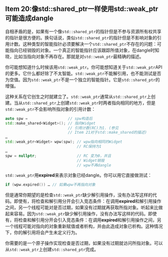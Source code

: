 ## Item 20:像std::shared_ptr一样使用std::weak_ptr可能造成dangle


自相矛盾的是，如果有一个像`std::shared_ptr`的指针但是不参与资源所有权共享的指针是很方便的。换句话说，类似`std::shared_ptr`的指针但是不影响对象的引用计数。这种类型的智能指针必须要解决一个`std::shared_ptr`不存在的问题：可能指向已经销毁的对象。一个真正的智能指针应该跟踪所值对象，在dangle时知晓，比如当指向对象不再存在。那就是对`std::weak_ptr`最精确的描述。

你可能想知道什么时候该用`std::weak_ptr`。你可能想知道关于`std::weak_ptr`API的更多。它什么都好除了不太智能。`std::weak_ptr`不能解引用，也不能测试是否为空值。因为`std::weak_ptr`不是一个独立的智能指针。它是`std::shared_ptr`的增强。

这种关系在它创生之时就建立了。`std::weak_ptr`通常从`std::shared_ptr`上创建。当从`std::shared_ptr`上创建`std::weak_ptr`时两者指向相同的地方，但是`std::weak_ptr`不会影响所指对象的引用计数：
```cpp
auto spw = 					// spw构造后
std::make_shared<Widget>(); // 指向Widget
							// 引用计数(RC)为1. (参见
							// Item 21对于std::make_shared的描述)
…
std::weak_ptr<Widget> wpw(spw); // wpw指向相同的Widget
								// RC保持为1
…
spw = nullptr; 					// RC 变为0，并且
								// Widget销毁
								// wpw不再dangle
```
`std::weak_ptr`用**expired**来表示对象已经dangle。你可以用它直接做测试：
```CPP
if (wpw.expired()) … // 如果wpw不再指向对象
```
但是通常你期望的是检查`std::weak_ptr`缺少解引用操作，没有办法写这样的代码。即使有，将检查和解引用分开会引入竞态条件：在调用**expired**和解引用操作之间，另一个线程可能对是否过期，如果没有过期就再获取所指对象。听起来比做起来容易。因为`std::weak_ptr`缺少解引用操作，没有办法写这样的代码。即使有，将检查和解引用分开会引入竞态条件：在调用**expired**和解引用操作之间，另一个线程可能对指向的对象重新赋值或者析构，并由此造成对象已析构。这种情况下，你的解引用将会产生未定义行为。

你需要的是一个原子操作实现检查是否过期，如果没有过期就访问所指对象。可以从`std::weak_ptr`上创建`std::shared_ptr`完成。